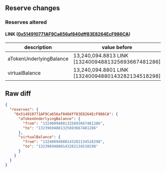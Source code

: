 ## Reserve changes

### Reserves altered

#### LINK ([0x514910771AF9Ca656af840dff83E8264EcF986CA](https://etherscan.io/address/0x514910771AF9Ca656af840dff83E8264EcF986CA))

| description | value before | value after |
| --- | --- | --- |
| aTokenUnderlyingBalance | 13,240,094.8813 LINK [13240094881325693667481286] | 13,239,694.8813 LINK [13239694881325693667481286] |
| virtualBalance | 13,240,094.8801 LINK [13240094880143282134518298] | 13,239,694.8801 LINK [13239694880143282134518298] |


## Raw diff

```json
{
  "reserves": {
    "0x514910771AF9Ca656af840dff83E8264EcF986CA": {
      "aTokenUnderlyingBalance": {
        "from": "13240094881325693667481286",
        "to": "13239694881325693667481286"
      },
      "virtualBalance": {
        "from": "13240094880143282134518298",
        "to": "13239694880143282134518298"
      }
    }
  }
}
```